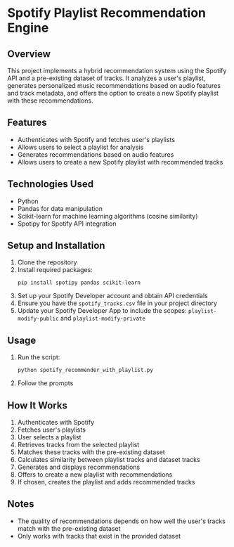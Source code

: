 # Spotify Playlist Recommendation Engine

## Overview
This project implements a hybrid recommendation system using the Spotify API and a pre-existing dataset of tracks. It analyzes a user's playlist, generates personalized music recommendations based on audio features and track metadata, and offers the option to create a new Spotify playlist with these recommendations.

## Features
- Authenticates with Spotify and fetches user's playlists
- Allows users to select a playlist for analysis
- Generates recommendations based on audio features
- Allows users to create a new Spotify playlist with recommended tracks

## Technologies Used
- Python
- Pandas for data manipulation
- Scikit-learn for machine learning algorithms (cosine similarity)
- Spotipy for Spotify API integration

## Setup and Installation
1. Clone the repository
2. Install required packages:
   ```
   pip install spotipy pandas scikit-learn
   ```
3. Set up your Spotify Developer account and obtain API credentials
4. Ensure you have the `spotify_tracks.csv` file in your project directory
5. Update your Spotify Developer App to include the scopes: `playlist-modify-public` and `playlist-modify-private`

## Usage
1. Run the script:
   ```
   python spotify_recommender_with_playlist.py
   ```
2. Follow the prompts

## How It Works
1. Authenticates with Spotify
2. Fetches user's playlists
3. User selects a playlist
4. Retrieves tracks from the selected playlist
5. Matches these tracks with the pre-existing dataset
6. Calculates similarity between playlist tracks and dataset tracks
7. Generates and displays recommendations
8. Offers to create a new playlist with recommendations
9. If chosen, creates the playlist and adds recommended tracks

## Notes
- The quality of recommendations depends on how well the user's tracks match with the pre-existing dataset
- Only works with tracks that exist in the provided dataset
